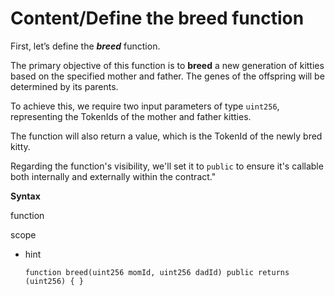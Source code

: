 # Content/Define the breed function

First, let’s define the ***breed*** function. 

The primary objective of this function is to **breed** a new generation of kitties based on the specified mother and father. The genes of the offspring will be determined by its parents.

To achieve this, we require two input parameters of type `uint256`, representing the TokenIds of the mother and father kitties.

The function will also return a value, which is the TokenId of the newly bred kitty.

Regarding the function's visibility, we'll set it to `public` to ensure it's callable both internally and externally within the contract."

**Syntax**

function

scope

- hint
    
    ```solidity
    function breed(uint256 momId, uint256 dadId) public returns (uint256) { }
    ```
    
